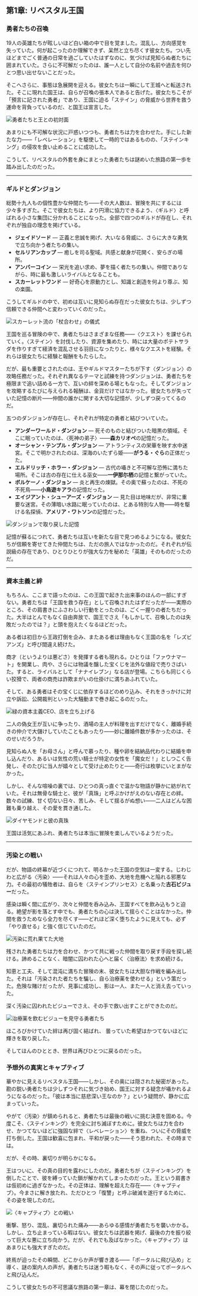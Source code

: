 <!-- title: リベスタル王国 -->

## 第1章: リベスタル王国

### 勇者たちの召喚

19人の英雄たちが眩しいほど白い箱の中で目を覚ました。混乱し、方向感覚を失っていた。何が起こったのか理解できず、呆然と立ち尽くす彼女たち。つい先ほどまでごく普通の日常を過ごしていたはずなのに、気づけば見知らぬ者たちに囲まれていた。さらに不可解だったのは、誰一人として自分の名前や過去を何ひとつ思い出せないことだった。

そこへさらに、事態は急展開を迎える。彼女たちは一瞬にして王城へと転送された。そこに現れた国王は、自らが召喚の張本人であると告げた。彼女たちこそが「預言に記された勇者」であり、王国に迫る「ステイン」の脅威から世界を救う運命を背負っているのだ、と国王は宣言した。

![勇者たちと王との初対面](/images-opt/chrecap-0-king-opt.webp)

あまりにも不可解な状況に戸惑いつつも、勇者たちは力を合わせた。手にした新たな力――「レベレーション」を駆使して一時的ではあるものの、「ステインキング」の侵攻を食い止めることに成功した。

こうして、リベスタルの外套を身にまとった勇者たちは謎めいた旅路の第一歩を踏み出したのだった。


---

### ギルドとダンジョン

総勢十九人もの個性豊かな仲間たち――その大人数は、冒険を共にするには少々多すぎた。そこで彼女たちは、より円滑に協力できるよう、〈ギルド〉と呼ばれる小さな集団に分かれることになった。全部で四つのギルドが存在し、それぞれが独自の理念を掲げている。

- **ジェイドソード** ― 正義と忠誠を掲げ、大いなる脅威に、さらに大きな勇気で立ち向かう者たちの集い。
- **セルリアンカップ** ― 癒しを司る聖域。共感と献身が花開く、安らぎの場所。
- **アンバーコイン** ― 栄光を追い求め、夢を描く者たちの集い。仲間でありながら、時に最も激しいライバルとなることも。
- **スカーレットワンド** ― 好奇心を原動力とし、知識と創造を何より尊ぶ、知の楽園。

こうしてギルドの中で、初めは互いに見知らぬ存在だった彼女たちは、少しずつ信頼できる仲間へと変わっていくのだった。

![スカーレット流の「杖合わせ」の儀式](/images-opt/touchingtips-opt.webp)

王国を巡る冒険の中で、勇者たちはさまざまな任務――〈クエスト〉を課せられていく。〈ステイン〉を討伐したり、資源を集めたり、時には大量のポテトサラダを作りすぎて経済を混乱させる羽目になったりと、様々なクエストを経験。それらは彼女たちに経験と報酬をもたらした。

だが、最も重要とされたのは、王やギルドマスターたちが下す〈ダンジョン〉の攻略任務だった。それぞれ異なるテーマと試練を持つダンジョンは、勇者たちを極限まで追い詰める一方で、互いの絆を深める場ともなった。そしてダンジョンを攻略するたびに与えられる報酬は、金貨だけではなかった。彼女たちが失っていた記憶の断片――仲間の誰かに関する大切な記憶が、少しずつ戻ってくるのだ。

五つのダンジョンが存在し、それぞれが特定の勇者と結びついていた。

- **アンダーワールド・ダンジョン** ― 死そのものと結びついた暗黒の領域。そこに眠っていたのは、〈死神の弟子〉――**森カリオペ**の記憶だった。
- **オーシャン・テンプル・ダンジョン** ― アトランティスの栄華を映す水中迷宮。そこで明かされたのは、深海のいたずら姫――**がうる・ぐら**の正体だった。
- **エルドリッチ・ホラー・ダンジョン** ― 古代の囁きと不可解な恐怖に満ちた場所。そこは古の存在に仕える巫女――**一伊那尓栖**の記憶と繋がっていた。
- **ボルケーノ・ダンジョン** ― 炎と再生の煉獄。その奥で蘇ったのは、不死の不死鳥――**小鳥遊キアラ**の記憶だった。
- **エイジアント・シューアーズ・ダンジョン** ― 見た目は地味だが、非常に重要な迷宮。その薄暗い水路に眠っていたのは、とある特別な人物――時を駆ける名探偵、**アメリア・ワトソン**の記憶だった。

![ダンジョンで取り戻した記憶](/images-opt/chrecap-0-reaction-opt.webp)

記憶が蘇るにつれて、勇者たちは互いを新たな目で見つめるようになる。彼女たちが信頼を寄せてきた仲間たちは、ただの旅人ではなかったのだ。それぞれが伝説級の存在であり、ひとりひとりが強大な力を秘めた「英雄」そのものだったのだ。

---

### 資本主義と絆

もちろん、ここまで語ったのは、この王国で起きた出来事のほんの一部にすぎない。勇者たちは「王国を救う存在」として召喚されたはずだったが――実際のところ、その肩書きにふさわしい行動をとったのは、ごく一握りの者たちだった。大半はとんでもなく自由奔放で、国王でさえ「もしかして、召喚したのは失敗だったのでは？」と頭を抱えたくなるほどだった。

ある者は初日から王政打倒を企み、またある者は理由もなく王国の名を「レズビアンズ」と呼び間違え続けた。

商才（というよりは悪どさ）を発揮する者も現れる。ひとりは「ファウナマート」を開業し、肉や、さらには物議を醸した宝くじを法外な値段で売りさばいた。すると、ライバルとして「ナナイレブン」なる店が登場。こちらも同じくらい狡猾で、両者の商売は詐欺まがいの仕掛けに満ちあふれていた。

そして、ある勇者はその宝くじに依存するほどのめり込み、それをきっかけに対立や訴訟、公開裁判といった大騒動まで巻き起こるのだった。

![緑の資本主義CEO、店を立ち上げる](/images-opt/chrecap-0-faunamart-opt.webp)

二人の偽女王が互いに争ったり、酒場の主人が料理を出すだけでなく、離婚手続きの仲介で大儲けしていたこともあったり――妙に離婚件数が多かったのは、そのせいだろうか。

見知らぬ人を「お母さん」と呼んで慕ったり、種や卵を結納品代わりに結婚を申し込んだり、あるいは気性の荒い騎士が特定の女性を「魔女だ！」としつこく告発し、そのたびに当人が嬉々として受け止めたりと――奇行は枚挙にいとまがなかった。

しかし、そんな喧噪の裏では、ひとつの真っ直ぐで温かな物語が静かに紡がれていた。それは無骨な騎士と、彼が「真珠」と呼ぶかけがえのない存在との絆。数々の試練、甘く切ない日々、苦しみ、そして揺るがぬ想い――二人はどんな困難も乗り越え、その愛を貫き通した。

![ダイヤモンドと彼の真珠](/images-opt/chrecap-0-pearl-opt.webp)

王国は活気にあふれ、勇者たちは本当に冒険を楽しんでいるようだった。

---

### 汚染との戦い

だが、物語の終幕が近づくにつれて、明るかった王国の空気は一変する。じわじわと広がる〈汚染〉――それは人々の心を歪め、大地を危機へと陥れる邪悪な力。その最初の犠牲者は、自らを〈ステインプリンセス〉と名乗った**古石ビジュー**だった。

感染は瞬く間に広がり、次々と仲間を呑み込み、王国すべてを飲み込もうと迫る。絶望が影を落とす中でも、勇者たちの心は決して揺らぐことはなかった。仲間を救うためなら全力を尽くす――どれほど深く堕ちたように見えても、必ず「やり直せる」と強く信じていたのだ。

![汚染に荒れ果てた大地](/images-opt/chrecap-0-ruined-opt.webp)

残された勇者たちは力を合わせ、かつて共に戦った仲間を取り戻す手段を探し続ける。諦めることなく、暗闇に囚われた心へと届く〈治療法〉を求め続ける。

知恵と工夫、そして混沌に満ちた冒険の末、彼女たちは大胆な作戦を編み出した。それは「汚染された者たちを騙し、自ら治療薬を使わせる」という策だった。危険な賭けだったが、見事に成功し、影は一人、また一人と消え去っていった。

深く汚染に囚われたビジューでさえ、その手で救い出すことができたのだ。

![治療薬を飲むビジューを見守る勇者たち](/images-opt/chrecap-0-corruption-opt.webp)

ほころびかけていた絆は再び固く結ばれ、
曇っていた希望はかつてないほどに輝きを取り戻した。

そしてほんのひととき、世界は再びひとつに戻るのだった。

### 予想外の真実とキャプティブ

華やかに見えるリベスタル王国――しかし、その奥には隠された秘密があった。勘の鋭い勇者たちは少しずつそれに気づき始め、国王に対する疑念が囁かれるようになるのだった。「彼は本当に慈悲深い王なのか？」という疑問が、静かに広まっていった。

やがて〈汚染〉が鎮められると、勇者たちは最後の戦いに挑む決意を固める。今度こそ、〈ステインキング〉を完全に討ち滅ぼすために。彼女たちは力を合わせ、かつてないほどに強固な絆で〈レベレーション〉を重ね、ついにその脅威を打ち倒した。王国は歓喜に包まれ、平和が戻った――そう思われた、その時までは。

だが、その時、裏切りが明らかになる。

王はついに、その真の目的を露わにしたのだ。勇者たちが〈ステインキング〉を倒したことで、彼を縛っていた鎖が解かれてしまったのだった。王という肩書きは仮初めに過ぎなかった。その正体は、理解を超えた存在――〈キャプティブ〉。今まさに解き放たれ、ただひとつ「復讐」と呼ぶ破滅を遂行するために、その姿を現したのだ。

![〈キャプティブ〉との戦い](/images-opt/chrecap-0-captive-opt.webp)

衝撃、怒り、混乱、裏切られた痛み――あらゆる感情が勇者たちを襲いかかる。しかし、立ち止まっている暇はない。彼女たちは武器を掲げ、最後の力を振り絞って巨大な悪に立ち向かう。だが、それでも及ばなかった。〈キャプティブ〉はあまりにも強大すぎたのだ。

終焉が迫ったその瞬間、どこからか声が響き渡る――「ポータルに飛び込め」と導く、謎の案内人の声が。勇者たちは迷う暇もなく、その声に従ってポータルへと飛び込んだ。

こうして彼女たちの不可思議な旅路の第一章は、幕を閉じたのだった。
